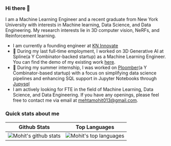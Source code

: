### Hi there 👋

I am a Machine Learning Engineer and a recent graduate from New York University with interests in Machine learning, Data Science, and Data Engineering. My research interests lie in 3D computer vision, NeRFs, and Reinforcement learning.

- I am currently a founding engineer at [KN Innovate](https://kninnovate.com/) 
- 🔭 During my last full-time employment, I worked on 3D Generative AI at Spline(a Y Combinator-backed startup) as a Machine Learning Engineer. You can find the demo of my existing work [here](https://spline.design/ai-generate).
- 🔭 During my summer internship, I was worked on [Ploomber](https://github.com/ploomber/ploomber)(a Y Combinator-based startup) with a focus on simplifying data science pipelines and enhancing SQL support in Jupyter Notebooks through [Jupysql](https://github.com/ploomber/jupysql)
- I am actively looking for FTE in the field of Machine Learning, Data Science, and Data Engineering.  If you have any openings, please feel free to contact me via email at [mehtamohit013@gmail.com](mailto:mehtamohit013@gmail.com).
<!--
**mehtamohit013/mehtamohit013** is a ✨ _special_ ✨ repository because its `README.md` (this file) appears on your GitHub profile.

Here are some ideas to get you started:

- 🔭 I’m currently working on ...
- 🌱 I’m currently learning ...
- 👯 I’m looking to collaborate on ...
- 🤔 I’m looking for help with ...
- 💬 Ask me about ...
- 📫 How to reach me: ...
- 😄 Pronouns: ...
- ⚡ Fun fact: ...
-->

### Quick stats about me
| Github Stats | Top Languages |
| --- | --- |
| ![Mohit's github stats](https://github-readme-stats.vercel.app/api?username=mehtamohit013&show_icons=true&title_color=f6c32c&icon_color=f6c32c&text_color=9f9f9f&bg_color=151515&count_private=true) | ![Mohit's top languages](https://github-readme-stats.vercel.app/api/top-langs/?username=mehtamohit013&show_icons=true&title_color=f6c32c&icon_color=f6c32c&text_color=9f9f9f&bg_color=151515&count_private=true&layout=compact) |
